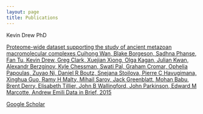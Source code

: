 ```yaml
---
layout: page
title: Publications
---
```


<p class="message">
	Kevin Drew PhD
</p>

<p>
<a href="http://www.sciencedirect.com/science/article/pii/S2352340915003595">
Proteome-wide dataset supporting the study of ancient metazoan macromolecular complexes
Cuihong Wan, Blake Borgeson, Sadhna Phanse, Fan Tu, Kevin Drew, Greg Clark, Xuejian Xiong, Olga Kagan, Julian Kwan, Alexandr Berzginov, Kyle Chessman, Swati Pal, Graham Cromar, Ophelia Papoulas, Zuyao Ni, Daniel R Boutz, Snejana Stoilova, Pierre C Havugimana, Xinghua Guo, Ramy H Malty, Mihail Sarov, Jack Greenblatt, Mohan Babu, Brent Derry, Elisabeth Tillier, John B Wallingford, John Parkinson, Edward M Marcotte, Andrew Emili
Data in Brief, 2015
</a>
</p>
<p>
</p>



[Google Scholar](https://scholar.google.com/citations?user=zJ8L0GcAAAAJ&hl=en)

